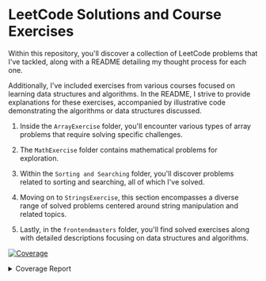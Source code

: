 # LeetCode Solutions and Course Exercises

Within this repository, you'll discover a collection of LeetCode problems that I've tackled, along with a README detailing my thought process for each one.

Additionally, I've included exercises from various courses focused on learning data structures and algorithms. In the README, I strive to provide explanations for these exercises, accompanied by illustrative code demonstrating the algorithms or data structures discussed.

1) Inside the `ArrayExercise` folder, you'll encounter various types of array problems that require solving specific challenges.

2) The `MathExercise` folder contains mathematical problems for exploration.

3) Within the `Sorting and Searching` folder, you'll discover problems related to sorting and searching, all of which I've solved.

4) Moving on to `StringsExercise`, this section encompasses a diverse range of solved problems centered around string manipulation and related topics.

5) Lastly, in the `frontendmasters` folder, you'll find solved exercises along with detailed descriptions focusing on data structures and algorithms.


<!-- Pytest Coverage Comment:Begin -->
<a href="https://github.com/danoshi/Leetcode-exercises/blob/main/README.md"><img alt="Coverage" src="https://img.shields.io/badge/Coverage-97%25-brightgreen.svg" /></a><details><summary>Coverage Report </summary><table><tr><th>File</th><th>Stmts</th><th>Miss</th><th>Cover</th><th>Missing</th></tr><tbody><tr><td colspan="5"><b>frontendmasters/Complete_Intro_to_Computer_Science/BinarySearchTree</b></td></tr><tr><td>&nbsp; &nbsp;<a href="https://github.com/danoshi/Leetcode-exercises/blob/main/frontendmasters/Complete_Intro_to_Computer_Science/BinarySearchTree/binarySearchTree.py">binarySearchTree.py</a></td><td>37</td><td>1</td><td>1</td><td><a href="https://github.com/danoshi/Leetcode-exercises/blob/main/frontendmasters/Complete_Intro_to_Computer_Science/BinarySearchTree/binarySearchTree.py#L 97%"> 97%</a></td></tr><tr><td><b>TOTAL</b></td><td><b>37</b></td><td><b>1</b></td><td><b>97%</b></td><td>&nbsp;</td></tr></tbody></table></details>
<!-- Pytest Coverage Comment:End -->
